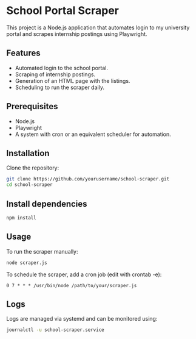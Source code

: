 # School Portal Scraper

This project is a Node.js application that automates login to my university portal and scrapes internship postings using Playwright.

## Features

- Automated login to the school portal.
- Scraping of internship postings.
- Generation of an HTML page with the listings.
- Scheduling to run the scraper daily.

## Prerequisites

- Node.js
- Playwright
- A system with cron or an equivalent scheduler for automation.

## Installation

Clone the repository:

```bash
git clone https://github.com/yourusername/school-scraper.git
cd school-scraper
```

## Install dependencies

```bash
npm install
```
## Usage
To run the scraper manually:
```bash
node scraper.js
```

To schedule the scraper, add a cron job (edit with crontab -e):
```cron
0 7 * * * /usr/bin/node /path/to/your/scraper.js
```

## Logs
Logs are managed via systemd and can be monitored using:
```bash
journalctl -u school-scraper.service
```
